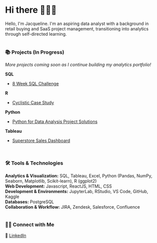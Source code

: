 # Hi there 🙋🏻‍♀️ 

Hello, I'm Jacqueline. I'm an aspiring data analyst with a background in retail buying and SaaS project management, transitioning into analytics through self-directed learning. 
<br> 
<br>
### 📚 Projects (In Progress)
*More projects coming soon as I continue building my analytics portfolio!*  

**SQL**  
- [8 Week SQL Challenge](https://github.com/jacquelinel33/8-Week-SQL-Challenge/tree/main)

**R**  
- [Cyclistic Case Study](https://github.com/jacquelinel33/Cyclistic-Case-Study-For-Data-Analysis)

**Python**  
- [Python for Data Analysis Project Solutions](https://github.com/jacquelinel33/Python-Data-Analysis-Practice)

**Tableau**
- [Superstore Sales Dashboard](https://github.com/jacquelinel33/Superstore-Tableau-Dashboard)
<br>

### 🛠️ Tools & Technologies  
**Analytics & Visualization:** SQL, Tableau, Excel, Python (Pandas, NumPy, Seaborn, Matplotlib, Scikit-learn), R (ggplot2)  
**Web Development:** Javascript, ReactJS, HTML, CSS  
**Development & Environments:** JupyterLab, RStudio, VS Code, GitHub, Kaggle  
**Databases:** PostgreSQL  
**Collaboration & Workflow:** JIRA, Zendesk, Salesforce, Confluence  
<br> 

### 👋🏻 Connect with Me   
💼 [LinkedIn](https://www.linkedin.com/in/jacquelinelee3/)
